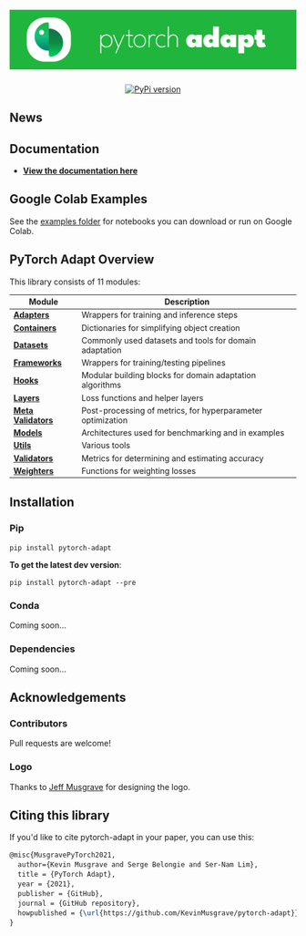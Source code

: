 <h1 align="center">
<a href="https://github.com/KevinMusgrave/pytorch-adapt">
<img alt="Logo" src="https://github.com/KevinMusgrave/pytorch-adapt/blob/main/docs/imgs/Logo.png">
</a>
</h2>
<p align="center">
 <a href="https://badge.fury.io/py/pytorch-adapt">
     <img alt="PyPi version" src="https://badge.fury.io/py/pytorch-adapt.svg">
 </a> 
</p>

## News

## Documentation
- [**View the documentation here**](https://kevinmusgrave.github.io/pytorch-adapt/)

## Google Colab Examples
See the [examples folder](https://github.com/KevinMusgrave/pytorch-adapt/blob/master/examples/README.md) for notebooks you can download or run on Google Colab.
  
## PyTorch Adapt Overview
This library consists of 11 modules:

| Module | Description |
| --- | --- |
| [**Adapters**](https://kevinmusgrave.github.io/pytorch-adapt/adapters) | Wrappers for training and inference steps
| [**Containers**](https://kevinmusgrave.github.io/pytorch-adapt/containers) | Dictionaries for simplifying object creation
| [**Datasets**](https://kevinmusgrave.github.io/pytorch-adapt/datasets) | Commonly used datasets and tools for domain adaptation
| [**Frameworks**](https://kevinmusgrave.github.io/pytorch-adapt/frameworks) | Wrappers for training/testing pipelines
| [**Hooks**](https://kevinmusgrave.github.io/pytorch-adapt/hooks) | Modular building blocks for domain adaptation algorithms
| [**Layers**](https://kevinmusgrave.github.io/pytorch-adapt/layers) | Loss functions and helper layers
| [**Meta Validators**](https://kevinmusgrave.github.io/pytorch-adapt/meta_validators) | Post-processing of metrics, for hyperparameter optimization
| [**Models**](https://kevinmusgrave.github.io/pytorch-adapt/models) | Architectures used for benchmarking and in examples
| [**Utils**](https://kevinmusgrave.github.io/pytorch-adapt/utils) | Various tools
| [**Validators**](https://kevinmusgrave.github.io/pytorch-adapt/validators) | Metrics for determining and estimating accuracy
| [**Weighters**](https://kevinmusgrave.github.io/pytorch-adapt/weighters) | Functions for weighting losses
 
## Installation

### Pip
```
pip install pytorch-adapt
```

**To get the latest dev version**:
```
pip install pytorch-adapt --pre
```

### Conda
Coming soon...

### Dependencies
Coming soon...

## Acknowledgements

### Contributors
Pull requests are welcome!

### Logo
Thanks to [Jeff Musgrave](https://jeffmusgrave.com) for designing the logo.

## Citing this library
If you'd like to cite pytorch-adapt in your paper, you can use this:
```latex
@misc{MusgravePyTorch2021,
  author={Kevin Musgrave and Serge Belongie and Ser-Nam Lim},
  title = {PyTorch Adapt},
  year = {2021},
  publisher = {GitHub},
  journal = {GitHub repository},
  howpublished = {\url{https://github.com/KevinMusgrave/pytorch-adapt}}
}
```
